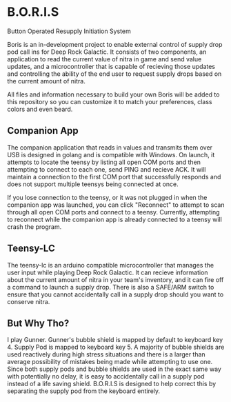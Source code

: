 # B.O.R.I.S
Button Operated Resupply Initiation System

Boris is an in-development project to enable external control of supply drop pod call ins for Deep Rock Galactic. It consists of two components, an application to read the current value of nitra in game and send value updates, and a microcontroller that is capable of recieving those updates and controlling the ability of the end user to request supply drops based on the current amount of nitra. 

All files and information necessary to build your own Boris will be added to this repository so you can customize it to match your preferences, class colors and even beard. 

## Companion App
The companion application that reads in values and transmits them over USB is designed in golang and is compatible with Windows. On launch, it attempts to locate the teensy by listing all open COM ports and then attempting to connect to each one, send PING and recieve ACK. It will maintain a connection to the first COM port that successfully responds and does not support multiple teensys being connected at once. 

If you lose connection to the teensy, or it was not plugged in when the companion app was launched, you can click "Reconnect" to attempt to scan through all open COM ports and connect to a teensy. Currently, attempting to reconnect while the companion app is already connected to a teensy will crash the program. 

## Teensy-LC
The teensy-lc is an arduino compatible microcontroller that manages the user input while playing Deep Rock Galactic. It can recieve information about the current amount of nitra in your team's inventory, and it can fire off a command to launch a supply drop. There is also a SAFE/ARM switch to ensure that you cannot accidentally call in a supply drop should you want to conserve nitra. 

## But Why Tho?

I play Gunner. Gunner's bubble shield is mapped by default to keyboard key 4. Supply Pod is mapped to keyboard key 5. A majority of bubble shields are used reactively during high stress situations and there is a larger than average possibility of mistakes being made while attempting to use one. Since both supply pods and bubble shields are used in the exact same way with potentially no delay, it is easy to accidentally call in a supply pod instead of a life saving shield. B.O.R.I.S is designed to help correct this by separating the supply pod from the keyboard entirely. 
